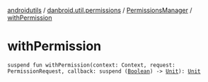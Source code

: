 [androidutils](../../index.md) / [danbroid.util.permissions](../index.md) / [PermissionsManager](index.md) / [withPermission](./with-permission.md)

# withPermission

`suspend fun withPermission(context: Context, request: PermissionRequest, callback: suspend (`[`Boolean`](https://kotlinlang.org/api/latest/jvm/stdlib/kotlin/-boolean/index.html)`) -> `[`Unit`](https://kotlinlang.org/api/latest/jvm/stdlib/kotlin/-unit/index.html)`): `[`Unit`](https://kotlinlang.org/api/latest/jvm/stdlib/kotlin/-unit/index.html)